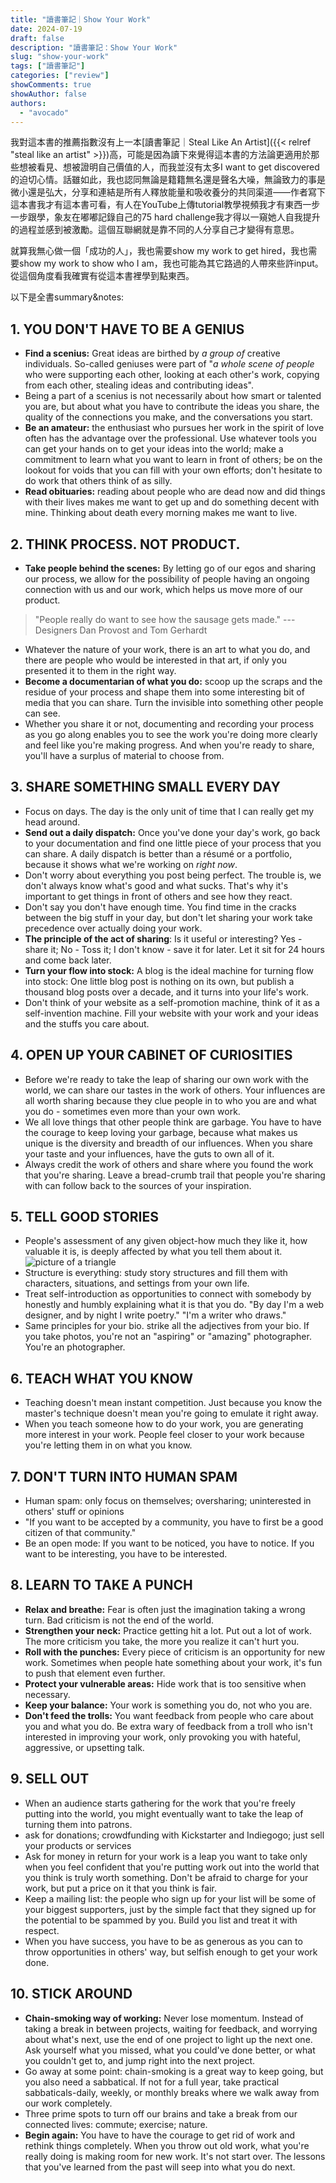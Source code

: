 ```yaml
---
title: "讀書筆記｜Show Your Work"
date: 2024-07-19
draft: false
description: "讀書筆記：Show Your Work"
slug: "show-your-work"
tags: ["讀書筆記"]
categories: ["review"]
showComments: true
showAuthor: false
authors:
  - "avocado"
---
```

我對這本書的推薦指數沒有上一本[讀書筆記｜Steal Like An Artist]({{< relref "steal like an artist" >}})高，可能是因為讀下來覺得這本書的方法論更適用於那些想被看見、想被證明自己價值的人，而我並沒有太多I want to get discovered的迫切心情。話雖如此，我也認同無論是籍籍無名還是聲名大噪，無論致力的事是微小還是弘大，分享和連結是所有人釋放能量和吸收養分的共同渠道——作者寫下這本書我才有這本書可看，有人在YouTube上傳tutorial教學視頻我才有東西一步一步跟學，象友在嘟嘟記錄自己的75 hard challenge我才得以一窺她人自我提升的過程並感到被激勵。這個互聯網就是靠不同的人分享自己才變得有意思。

就算我無心做一個「成功的人」，我也需要show my work to get hired，我也需要show my work to show who I am，我也可能為其它路過的人帶來些許input。從這個角度看我確實有從這本書裡學到點東西。

以下是全書summary&notes:
## 1. YOU DON'T HAVE TO BE A GENIUS
- **Find a scenius:** Great ideas are birthed by *a group of* creative individuals. So-called geniuses were part of "*a whole scene of people* who were supporting each other, looking at each other's work, copying from each other, stealing ideas and contributing ideas".
- Being a part of a scenius is not necessarily about how smart or talented you are, but about what you have to contribute the ideas you share, the quality of the connections you make, and the conversations you start.
- **Be an amateur:** the enthusiast who pursues her work in the spirit of love often has the advantage over the professional. Use whatever tools you can get your hands on to get your ideas into the world; make a commitment to learn what you want to learn in front of others; be on the lookout for voids that you can fill with your own efforts; don't hesitate to do work that others think of as silly.
- **Read obituaries:** reading about people who are dead now and did things with their lives makes me want to get up and do something decent with mine. Thinking about death every morning makes me want to live.
## 2. THINK PROCESS. NOT PRODUCT.
- **Take people behind the scenes:** By letting go of our egos and sharing our process, we allow for the possibility of people having an ongoing connection with us and our work, which helps us move more of our product.

> "People really do want to see how the sausage gets made." --- Designers Dan Provost and Tom Gerhardt

- Whatever the nature of your work, there is an art to what you do, and there are people who would be interested in that art, if only you presented it to them in the right way.
- **Become a documentarian of what you do:** scoop up the scraps and the residue of your process and shape them into some interesting bit of media that you can share. Turn the invisible into something other people can see.
- Whether you share it or not, documenting and recording your process as you go along enables you to see the work you're doing more clearly and feel like you're making progress. And when you're ready to share, you'll have a surplus of material to choose from.
## 3. SHARE SOMETHING SMALL EVERY DAY
- Focus on days. The day is the only unit of time that I can really get my head around.
- **Send out a daily dispatch:** Once you've done your day's work, go back to your documentation and find one little piece of your process that you can share. A daily dispatch is better than a résumé or a portfolio, because it shows what we're working on _right now_.
- Don't worry about everything you post being perfect. The trouble is, we don't always know what's good and what sucks. That's why it's important to get things in front of others and see how they react.
- Don't say you don't have enough time. You find time in the cracks between the big stuff in your day, but don't let sharing your work take precedence over actually doing your work.
- **The principle of the act of sharing**: Is it useful or interesting? Yes - share it; No - Toss it; I don't know - save it for later. Let it sit for 24 hours and come back later.
- **Turn your flow into stock:** A blog is the ideal machine for turning flow into stock: One little blog post is nothing on its own, but publish a thousand blog posts over a decade, and it turns into your life's work.
- Don't think of your website as a self-promotion machine, think of it as a self-invention machine. Fill your website with your work and your ideas and the stuffs you care about.
## 4. OPEN UP YOUR CABINET OF CURIOSITIES
- Before we're ready to take the leap of sharing our own work with the world, we can share our tastes in the work of others. Your influences are all worth sharing because they clue people in to who you are and what you do - sometimes even more than your own work.
- We all love things that other people think are garbage. You have to have the courage to keep loving your garbage, because what makes us unique is the diversity and breadth of our influences. When you share your taste and your influences, have the guts to own all of it.
- Always credit the work of others and share where you found the work that you're sharing. Leave a bread-crumb trail that people you're sharing with can follow back to the sources of your inspiration.
## 5. TELL GOOD STORIES
- People's assessment of any given object-how much they like it, how valuable it is, is deeply affected by what you tell them about it.
![picture of a triangle](triangle.jpg)
- Structure is everything: study story structures and fill them with characters, situations, and settings from your own life.
- Treat self-introduction as opportunities to connect with somebody by honestly and humbly explaining what it is that you do. "By day I'm a web designer, and by night I write poetry." "I'm a writer who draws."
- Same principles for your bio. strike all the adjectives from your bio. If you take photos, you're not an "aspiring" or "amazing" photographer. You're an photographer.
## 6. TEACH WHAT YOU KNOW
- Teaching doesn't mean instant competition. Just because you know the master's technique doesn't mean you're going to emulate it right away.
- When you teach someone how to do your work, you are generating more interest in your work. People feel closer to your work because you're letting them in on what you know.
## 7. DON'T TURN INTO HUMAN SPAM
- Human spam: only focus on themselves; oversharing; uninterested in others' stuff or opinions
- "If you want to be accepted by a community, you have to first be a good citizen of that community."
- Be an open mode: If you want to be noticed, you have to notice. If you want to be interesting, you have to be interested.
## 8. LEARN TO TAKE A PUNCH
- **Relax and breathe:** Fear is often just the imagination taking a wrong turn. Bad criticism is not the end of the world.
- **Strengthen your neck:** Practice getting hit a lot. Put out a lot of work. The more criticism you take, the more you realize it can't hurt you.
- **Roll with the punches:** Every piece of criticism is an opportunity for new work. Sometimes when people hate something about your work, it's fun to push that element even further.
- **Protect your vulnerable areas:** Hide work that is too sensitive when necessary.
- **Keep your balance:** Your work is something you do, not who you are.
- **Don't feed the trolls:** You want feedback from people who care about you and what you do. Be extra wary of feedback from a troll who isn't interested in improving your work, only provoking you with hateful, aggressive, or upsetting talk.
## 9. SELL OUT
- When an audience starts gathering for the work that you're freely putting into the world, you might eventually want to take the leap of turning them into patrons. 
- ask for donations; crowdfunding with Kickstarter and Indiegogo; just sell your products or services
- Ask for money in return for your work is a leap you want to take only when you feel confident that you're putting work out into the world that you think is truly worth something. Don't  be afraid to charge for your work, but put a price on it that you think is fair.
- Keep a mailing list: the people who sign up for your list will be some of your biggest supporters, just by the simple fact that they signed up for the potential to be spammed by you. Build you list and treat it with respect.
- When you have success, you have to be as generous as you can to throw opportunities in others' way, but selfish enough to get your work done.
## 10. STICK AROUND
- **Chain-smoking way of working:** Never lose momentum. Instead of taking a break in between projects, waiting for feedback, and worrying about what's next, use the end of one project to light up the next one. Ask yourself what you missed, what you could've done better, or what you couldn't get to, and jump right into the next project.
- Go away at some point: chain-smoking is a great way to keep going, but you also need a sabbatical. If not for a full year, take practical sabbaticals-daily, weekly, or monthly breaks where we walk away from our work completely. 
- Three prime spots to turn off our brains and take a break from our connected lives: commute; exercise; nature.
- **Begin again:** You have to have the courage to get rid of work and rethink things completely. When you throw out old work, what you're really doing is making room for new work. It's not start over. The lessons that you've learned from  the past will seep into what you do next.